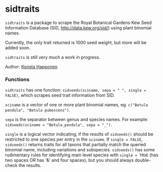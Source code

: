 # sidtraits

`sidtraits` is a package to scrape the Royal Botanical Gardens Kew Seed Information Database (SID, http://data.kew.org/sid/) using plant binomial names.

Currently, the only trait returned is 1000 seed weight, but more will be added soon.

`sidtraits` is still very much a work in progress.

Author: [Konsta Happonen](https://github.com/Koalha/)

### Functions

`sidtraits` has one function: `sidseeds(sciname, sepa = " ", single = FALSE)`, which scrapes seed trait information from SID.

`sciname` is a vector of one or more plant binomial names, eg. `c("Betula pendula", "Betula pubescens")`.

`sepa` is the separator between genus and species names. For example: `sidseeds(sciname = "Betula_pendula", sepa = "_")`.

`single` is a logical vector indicating, if the results of `sidseeds()` should be restricted to one species per entry in the `sciname`. If `single = FALSE`, `sidseeds()` returns traits for all taxons that partially match the queried binomial name, including variations and subspecies.
`sidseeds()` has some rudimentary rules for identifying main level species with `single = TRUE` (has two spaces OR has '&' and four spaces), but you should always double-check the results.